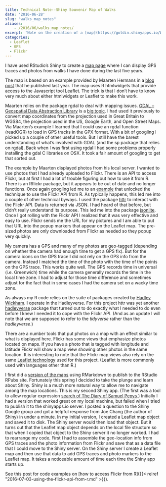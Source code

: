 ```yaml
---
title: Technical Note--Shiny Souvenir Map of Walks
date: '2016-06-28'
slug: "walks_map_notes"
aliases:
    - /2016/06/walks_map_notes/
excerpt: 'Note on the creation of a [map](https://goldin.shinyapps.io/Walks/) created using Shiny which shows GPS traces and photos of my walking holidays.'
categories:
  - Leaflet
  - GPS
  - Flickr
---
```

I have used RStudio’s Shiny to create a [map page](https://goldin.shinyapps.io/Walks/) where I can display GPS traces and photos from walks I have done during the last five years.

The map is based on an example provided by Maarten Hermans in  a [blog post](http://mhermans.net/hiking-gpx-r-leaflet.html) that he published last year. The map uses R htmlwidgets that provide access to the Javascript tool Leaflet. The trick is that I don’t have to know very much about either htmlwidgets or Leaflet to make this work.

Maarten relies on the package rgdal to deal with mapping issues. [GDAL – Geospatial Data Abstraction Library](http://www.gdal.org/) is a [big topic](http://www.osgeo.org/gdal_ogr). I had used it previously to convert map coordinates from the projection used in Great Britain to WGS84, the projection used in the US, Google Earth, and Open Street Maps. Via Maarten’s example I learned that I could use an rgdal function (readOGR) to load in GPS tracks in the GPX format. With a bit of googling I picked up a couple of other useful tools. But I still have the barest understanding of what’s involved with GDAL (and the sp package that relies on rgdal). Back when I was first using rgdal I had some problems properly installing the gdal C libraries on OSX. It took a fair amount of googling to get that sorted out.

The example by Maarten displayed photos from his local server. I wanted to use photos that I had already uploaded to Flickr. There is an API to access Flickr, but at first I had a lot of trouble figuring out how to use it from R. There is an Rflickr package, but it appears to be out of date and no longer functions. Once again googling led me to an [example](http://timelyportfolio.github.io/rCharts_Rflickr/iso_httr.html) that unlocked the technique to use the Flickr API from R. As typically happens, this led me into a couple of other technical byways. I used the package [httr](https://cran.r-project.org/web/packages/httr/index.html) to interact with the Flickr API. Data is returned via JSON. I had heard of that before, but didn’t really understand its purpose. This led me into the package [jsonlite](https://cran.r-project.org/web/packages/jsonlite/vignettes/json-aaquickstart.html). Once I got rolling with the Flickr API I realized that it was very effective and easy to use. Flickr sends me the URL for my pictures and I am able to put that URL into the popup markers that appear on the Leaflet map. The pre-sized photos are only downloaded from Flickr as needed so they popup very quickly.

My camera has a GPS and many of my photos are geo-tagged (depending on whether the camera had enough time to get a GPS fix). But for the camera icons on the GPS trace I did not rely on the GPS info from the camera. Instead I matched the time of the photo with the time of the points on the GPS trace. This works quite well. The GPS records time in universal (i.e. Greenwich) time while the camera generally records the time in the local time zone. I had to adjust for those time difference and sometimes adjust for the fact that in some cases I had the camera set on a wacky time zone.

As always my R code relies on the suite of packages created by [Hadley Wickham](http://priceonomics.com/hadley-wickham-the-man-who-revolutionized-r/). I operate in the Hadleyverse. For this project httr was yet another [hadleyverse](http://adolfoalvarez.cl/the-hitchhikers-guide-to-the-hadleyverse/) package that turned out to do exactly what I needed to do even before I knew I needed it to cope with the Flickr API. (And as an update I will note that we are supposed to refer to the *tidyverse* rather than the *hadleyverse*.)

There are a number tools that put photos on a map with an effect similar to what is displayed here. Flickr has some views that emphasize photos located on maps. If you have a photo that is tagged with longitude and latitude Flickr will show a map view showing other photos in the same location. It is interesting to note that the Flickr map views also rely on the same [Leaflet technology](http://leafletjs.com/) used for this project. (Leaflet is more commonly used with languages other than R.)

I first did a [version of the maps](http://rpubs.com/JohnGoldin/149745) using RMarkdown to publish to the RStudio RPubs site. Fortunately this spring I decided to take the plunge and learn about Shiny. Shiny is a much more natural way to allow me to navigate among the map locations. This is my second Shiny app. (The first was a tool to allow regular expression [search of The Diary of Samuel Pepys](https://goldin.shinyapps.io/Search_Pepys/).) Initially I had a version that worked great on my local machine, but failed when I tried to publish it to the shinyapps.io server. I posted a question to the Shiny Google group and got a helpful response from Joe Chang (the author of Shiny) in under a minute. In my initial version, I created a Leaflet map object and saved it to disk. The Shiny server would then load that object. But it turns out that the Leaflet map object depends on the local file structure so that when I copied that object to the Shiny server it no longer worked. I had to rearrange my code. First I had to assemble the geo-location info from GPS traces and the photo information from Flickr and save that as a data file that I could move to the Shiny server. On the Shiny server I create a Leaflet map and then use that data to add GPS traces and photo markers to the Leaflet map. It takes a noticeable amount of time each time the Shiny app starts up.

See this post for code examples on [how to access Flickr from R]({{< relref "2016-07-03-using-the-flickr-api-from-r.md" >}}).



